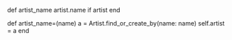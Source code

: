  def artist_name
    artist.name if artist
  end

  def artist_name=(name)
    a = Artist.find_or_create_by(name: name)
    self.artist = a
  end